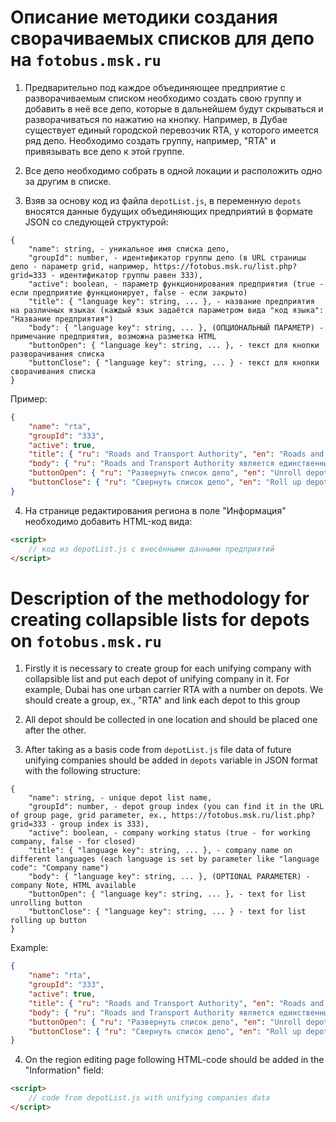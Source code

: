# Описание методики создания сворачиваемых списков для депо на `fotobus.msk.ru`
1. Предварительно под каждое объединяющее предприятие с разворачиваемым списком необходимо создать свою группу и добавить в неё все депо, которые в дальнейшем будут скрываться и разворачиваться по нажатию на кнопку.
   Например, в Дубае существует единый городской перевозчик RTA, у которого имеется ряд депо. Необходимо создать группу, например, "RTA" и привязывать все депо к этой группе.

2. Все депо необходимо собрать в одной локации и расположить одно за другим в списке.

3. Взяв за основу код из файла `depotList.js`, в  переменную `depots` вносятся данные будущих объединяющих предприятий в формате JSON со следующей структурой:
```
{
    "name": string, - уникальное имя списка депо,
    "groupId": number, - идентификатор группы депо (в URL страницы депо - параметр grid, например, https://fotobus.msk.ru/list.php?grid=333 - идентификатор группы равен 333),
    "active": boolean, - параметр функционирования предприятия (true - если предприятие функционирует, false - если закрыто)
    "title": { "language key": string, ... }, - название предприятия на различных языках (каждый язык задаётся параметром вида "код языка": "Название предприятия")
    "body": { "language key": string, ... }, (ОПЦИОНАЛЬНЫЙ ПАРАМЕТР) - примечание предприятия, возможна разметка HTML
    "buttonOpen": { "language key": string, ... }, - текст для кнопки разворачивания списка
    "buttonClose": { "language key": string, ... } - текст для кнопки сворачивания списка
}
```

Пример:
```JSON
{
    "name": "rta",
    "groupId": "333",
    "active": true,
    "title": { "ru": "Roads and Transport Authority", "en": "Roads and Transport Authority" },
    "body": { "ru": "Roads and Transport Authority является единственным городским перевозчиком в городе Дубай. Обслуживает так же пригородные и междугородние маршруты. Компания имеет 6 автобусных депо и более 2000 автобусов", "en": "Roads and Transport Authority is the only urban carrier in Dubai. It serves also suburban and intercity routes. The company has 6 bus depots and more than 2000 buses" },
    "buttonOpen": { "ru": "Развернуть список депо", "en": "Unroll depot list" },
    "buttonClose": { "ru": "Cвернуть список депо", "en": "Roll up depot list" }
}
```

4. На странице редактирования региона в поле "Информация" необходимо добавить HTML-код вида:
```HTML
<script>
    // код из depotList.js с внесёнными данными предприятий
</script>
```

# Description of the methodology for creating collapsible lists for depots on `fotobus.msk.ru`
1. Firstly it is necessary to create group for each unifying company with collapsible list and put each depot of unifying company in it.
   For example, Dubai has one urban carrier RTA with a number on depots. We should create a group, ex., "RTA" and link each depot to this group

2. All depot should be collected in one location and should be placed one after the other.

3. After taking as a basis code from `depotList.js` file data of future unifying companies should be added in `depots` variable in JSON format with the following structure:
```
{
    "name": string, - unique depot list name,
    "groupId": number, - depot group index (you can find it in the URL of group page, grid parameter, ex., https://fotobus.msk.ru/list.php?grid=333 - group index is 333),
    "active": boolean, - company working status (true - for working company, false - for closed)
    "title": { "language key": string, ... }, - company name on different languages (each language is set by parameter like "language code": "Company name")
    "body": { "language key": string, ... }, (OPTIONAL PARAMETER) - company Note, HTML available
    "buttonOpen": { "language key": string, ... }, - text for list unrolling button
    "buttonClose": { "language key": string, ... } - text for list rolling up button
}
```

Example:
```JSON
{
    "name": "rta",
    "groupId": "333",
    "active": true,
    "title": { "ru": "Roads and Transport Authority", "en": "Roads and Transport Authority" },
    "body": { "ru": "Roads and Transport Authority является единственным городским перевозчиком в городе Дубай. Обслуживает так же пригородные и междугородние маршруты. Компания имеет 6 автобусных депо и более 2000 автобусов", "en": "Roads and Transport Authority is the only urban carrier in Dubai. It serves also suburban and intercity routes. The company has 6 bus depots and more than 2000 buses" },
    "buttonOpen": { "ru": "Развернуть список депо", "en": "Unroll depot list" },
    "buttonClose": { "ru": "Cвернуть список депо", "en": "Roll up depot list" }
}
```

4. On the region editing page following HTML-code should be added in the "Information" field:
```HTML
<script>
    // code from depotList.js with unifying companies data
</script>
```